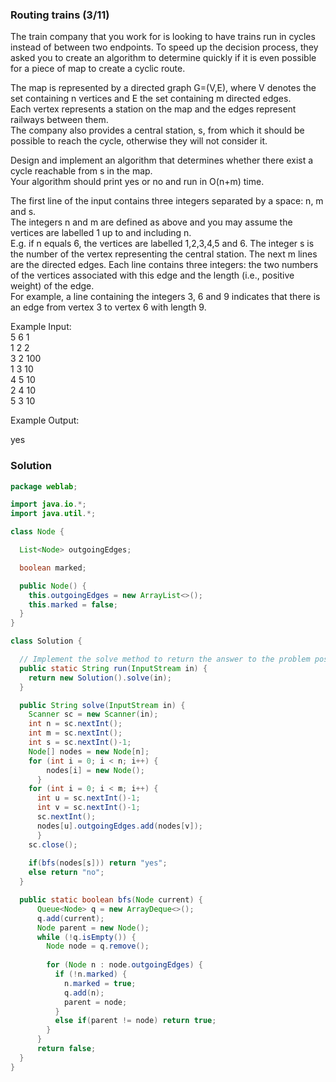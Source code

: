 ### Routing trains (3/11)

The train company that you work for is looking to have trains run in cycles instead of between two endpoints.
To speed up the decision process, they asked you to create an algorithm to determine quickly if it is even possible for a piece of map to create a cyclic route.

The map is represented by a directed graph G=(V,E), where V denotes the set containing n vertices and E the set containing m directed edges.   
Each vertex represents a station on the map and the edges represent railways between them.   
The company also provides a central station, s, from which it should be possible to reach the cycle, otherwise they will not consider it.   

Design and implement an algorithm that determines whether there exist a cycle reachable from s in the map.  
Your algorithm should print yes or no and run in O(n+m) time.  

The first line of the input contains three integers separated by a space: n, m and s.  
The integers n and m are defined as above and you may assume the vertices are labelled 1 up to and including n.  
E.g. if n equals 6, the vertices are labelled 1,2,3,4,5 and 6. The integer s is the number of the vertex representing the central station.
The next m lines are the directed edges. Each line contains three integers: the two numbers of the vertices associated with this edge and the length (i.e., positive weight) of the edge.   
For example, a line containing the integers 3, 6 and 9 indicates that there is an edge from vertex 3 to vertex 6 with length 9.  
  
Example Input:  
5 6 1   
1 2 2  
3 2 100  
1 3 10  
4 5 10   
2 4 10  
5 3 10  
  
Example Output:  
  
yes  

### Solution
```java
package weblab;

import java.io.*;
import java.util.*;

class Node {

  List<Node> outgoingEdges;

  boolean marked;

  public Node() {
    this.outgoingEdges = new ArrayList<>();
    this.marked = false;
  }
}

class Solution {

  // Implement the solve method to return the answer to the problem posed by the inputstream.
  public static String run(InputStream in) {
    return new Solution().solve(in);
  }

  public String solve(InputStream in) {
    Scanner sc = new Scanner(in);
    int n = sc.nextInt();
    int m = sc.nextInt();
    int s = sc.nextInt()-1;
    Node[] nodes = new Node[n];
    for (int i = 0; i < n; i++) {
        nodes[i] = new Node();
      }
    for (int i = 0; i < m; i++) {
      int u = sc.nextInt()-1;
      int v = sc.nextInt()-1;
      sc.nextInt();
      nodes[u].outgoingEdges.add(nodes[v]);
      }
    sc.close();
    
    if(bfs(nodes[s])) return "yes";
    else return "no";
  }

  public static boolean bfs(Node current) {
      Queue<Node> q = new ArrayDeque<>();
      q.add(current);
      Node parent = new Node();
      while (!q.isEmpty()) {
        Node node = q.remove();
        
        for (Node n : node.outgoingEdges) {
          if (!n.marked) {
            n.marked = true;
            q.add(n);
            parent = node;
          }
          else if(parent != node) return true;
        }
      }
      return false;
  }
}

```
